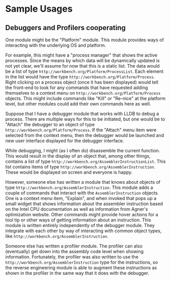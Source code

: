 # Sample Usages

## Debuggers and Profilers cooperating

One module might be the "Platform" module. This module
provides ways of interacting with the underlying OS and platform.

For example, this might have a "process manager" that shows the
active processes. Since the means by which data will be
dynamically updated is not yet clear, we'll assume for now that
this is a static list.  The data would be a list of type
`http://workbench.org/Platform/ProcessList`. Each element in the
list would have the type `http://workbench.org/Platform/Process`.
Right clicking on a process object (once it has been displayed)
would tell the front-end to look for any commands that have
requested adding themselves to a context menu on
`http://workbench.org/Platform/Process` objects.  This might
include commands like "Kill" or "Re-nice" at the platform level,
but other modules could add their own commands here as well.

Suppose that I have a debugger module that works with LLDB to
debug a process. There are multiple ways for this to be
initiated, but one would be to "Attach" the debugger to an object
of type `http://workbench.org/Platform/Process`. If the "Attach" menu
item were selected from the context menu, then the debugger would
be launched and new user interface displayed for the debugger
interface.

While debugging, I might (as I often do) disassemble the current
function. This would result in the display of an object that,
among other things, contains a list of type
`http://workbench.org/AssemblerInstructionList`. This list contains
items of type `http://workbench.org/AssemblerInstruction`.  These
would be displayed on screen and everyone is happy.

However, someone else has written a module that knows about
objects of type `http://workbench.org/AssemblerInstruction`. This
module adds a couple of commands that interact with the
`AssemblerInstruction` objects. One is a context menu item,
"Explain", and when invoked that pops up a small widget that
shows information about the assembler instruction based on the
Intel CPU documentation as well as information from Agner's
optimization website. Other commands might provide hover actions
for a tool tip or other ways of getting information about an
instruction.  This module is written entirely independently of
the debugger module. They integrate with each other by way of
interacting with common object types, like
`http://workbench.org/AssemblerInstruction`.

Someone else has written a profiler module. The profiler can
also (eventually) get down into the assembly code level when
showing information. Fortunately, the profiler was also written
to use the `http://workbench.org/AssemblerInstruction` type for the
instructions, so the reverse engineering module is able to
augment these instructions as shown in the profiler in the same
way that it does with the debugger.
